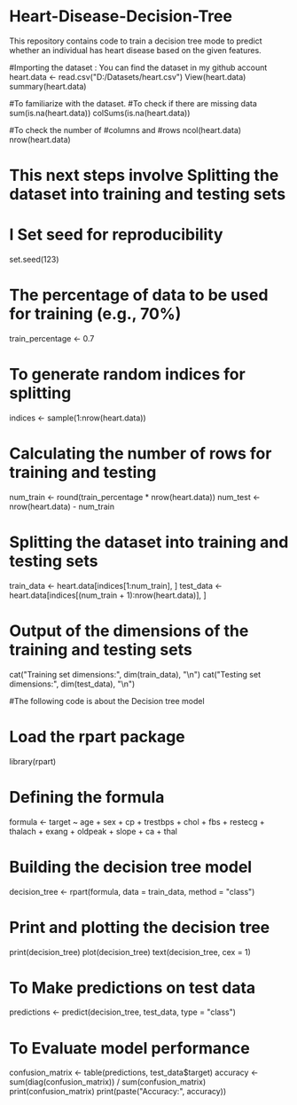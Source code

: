 # Heart-Disease-Decision-Tree
This repository contains code to train a decision tree mode to predict whether an individual has heart disease based on the given features.


#Importing the dataset : You can find the dataset in my github account
heart.data <- read.csv("D:/Datasets/heart.csv")
View(heart.data)
summary(heart.data)

#To familiarize with the dataset.
#To check if there are missing data
sum(is.na(heart.data))
colSums(is.na(heart.data))

#To check the number of #columns and #rows
ncol(heart.data)
nrow(heart.data)

# This next steps involve Splitting the dataset into training and testing sets

# I Set seed for reproducibility
set.seed(123)

# The percentage of data to be used for training (e.g., 70%)
train_percentage <- 0.7

# To generate random indices for splitting
indices <- sample(1:nrow(heart.data))

# Calculating the number of rows for training and testing
num_train <- round(train_percentage * nrow(heart.data))
num_test <- nrow(heart.data) - num_train

# Splitting the dataset into training and testing sets
train_data <- heart.data[indices[1:num_train], ]
test_data <- heart.data[indices[(num_train + 1):nrow(heart.data)], ]

# Output of the dimensions of the training and testing sets
cat("Training set dimensions:", dim(train_data), "\n")
cat("Testing set dimensions:", dim(test_data), "\n")

#The following code is about the Decision tree model
# Load the rpart package
library(rpart)

# Defining the formula
formula <- target ~ age + sex + cp + trestbps + chol + fbs + restecg + thalach + exang + oldpeak + slope + ca + thal

# Building the decision tree model
decision_tree <- rpart(formula, data = train_data, method = "class")

# Print and plotting the decision tree
print(decision_tree)
plot(decision_tree)
text(decision_tree, cex = 1)

# To Make predictions on test data
predictions <- predict(decision_tree, test_data, type = "class")

# To Evaluate model performance
confusion_matrix <- table(predictions, test_data$target)
accuracy <- sum(diag(confusion_matrix)) / sum(confusion_matrix)
print(confusion_matrix)
print(paste("Accuracy:", accuracy))

